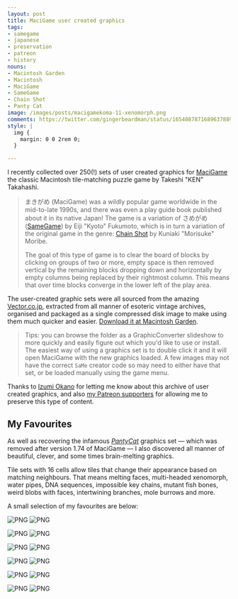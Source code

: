 ```yaml
---
layout: post
title: MaciGame user created graphics
tags:
- samegame
- japanese
- preservation
- patreon
- history
nouns:
- Macintosh Garden
- Macintosh
- MaciGame
- SameGame
- Chain Shot
- Panty Cat
image: /images/posts/macigamekoma-11-xenomorph.png
comments: https://twitter.com/gingerbeardman/status/1654087871689637889
style: |
  img {
    margin: 0 0 2rem 0;
  }

---
```


I recently collected over 250(!) sets of user created graphics for [MaciGame](https://macintoshgarden.org/games/macigame) the classic Macintosh tile-matching puzzle game by Takeshi "KEN" Takahashi.

> まきがめ (MaciGame) was a wildly popular game worldwide in the mid-to-late 1990s, and there was even a play guide book published about it in its native Japan! The game is a variation of さめがめ ([SameGame](https://gamicus.fandom.com/wiki/SameGame)) by Eiji "Kyoto" Fukumoto, which is in turn a variation of the original game in the genre: [Chain Shot](https://www.asahi-net.or.jp/~ky6k-mrb/chainsht.htm) by Kuniaki "Morisuke" Moribe.
> 
> The goal of this type of game is to clear the board of blocks by clicking on groups of two or more, empty space is then removed vertical by the remaining blocks dropping down and horizontally by empty columns being replaced by their rightmost column. This means that over time blocks converge in the lower left of the play area.

The user-created graphic sets were all sourced from the amazing [Vector.co.jp](https://www.vector.co.jp/vpack/filearea/osx/game/puzzle/makigame/), extracted from all manner of esoteric vintage archives, organised and packaged as a single compressed disk image to make using them much quicker and easier. [Download it at Macintosh Garden](https://macintoshgarden.org/games/macigame).

> Tips: you can browse the folder as a GraphicConverter slideshow to more quickly and easily figure out which you'd like to use or install. The easiest way of using a graphics set is to double click it and it will open MaciGame with the new graphics loaded. A few images may not have the correct `SaMe` creator code so may need to either have that set, or be loaded manually using the game menu.

Thanks to [Izumi Okano](https://twitter.com/haeckel) for letting me know about this archive of user created graphics, and also [my Patreon supporters](https://www.patreon.com/gingerbeardman) for allowing me to preserve this type of content.

## My Favourites

As well as recovering the infamous _[Panty](http://hp.vector.co.jp/authors/VA001976/index_e.html)[Cat](http://www.kibo.com/exegesis/panty_cat.shtml)_ graphics set — which was removed after version 1.74 of MaciGame — I also discovered all manner of beautiful, clever, and some times brain-melting graphics. 

Tile sets with 16 cells allow tiles that change their appearance based on matching neighbours. That means melting faces, multi-headed xenomorph, water pipes, DNA sequences, impossible key chains, mutant fish bones, weird blobs with faces, intertwining branches, mole burrows and more.

A small selection of my favourites are below:

![PNG](/images/posts/macigamekoma-01-usa-chan.png#compare) ![PNG](/images/posts/macigamekoma-02-panty-cat.png#compare)<br>

![PNG](/images/posts/macigamekoma-03-monkey.png#compare) ![PNG](/images/posts/macigamekoma-04-spheres.png#compare)<br>

![PNG](/images/posts/macigamekoma-05-autumn.png#compare) ![PNG](/images/posts/macigamekoma-06-cookies.png#compare)<br>

![PNG](/images/posts/macigamekoma-07-eggs.png#compare) ![PNG](/images/posts/macigamekoma-08-faces.png#compare)<br>

![PNG](/images/posts/macigamekoma-10-roadworks.png#compare) ![PNG](/images/posts/macigamekoma-09-lines.png#compare)<br>

![PNG](/images/posts/macigamekoma-11-xenomorph.png#compare) ![PNG](/images/posts/macigamekoma-12-zippo.png#compare)<br>

<br clear="both">
